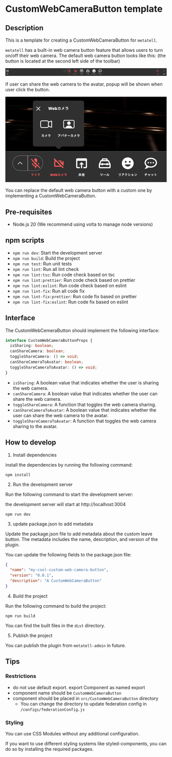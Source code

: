 # CustomWebCameraButton template

## Description

This is a template for creating a CustomWebCameraButton for `metatell`.

`metatell` has a built-in web camera button feature that allows users to turn on/off their web camera. The default web camera button looks like this: (the button is located at the second left side of the toolbar)

<p align="center">
  <img src="./docs/toolbar.png" alt="default toolbar button" />
</p>

If user can share the web camera to the avatar, popup will be shown when user click the button.

<p align="center">
  <img src="./docs/web-camera-popup.png" alt="web-camera popup" />
</p>

You can replace the default web camera button with a custom one by implementing a CustomWebCameraButton.

## Pre-requisites

- Node.js 20 (We recommend using volta to manage node versions)

## npm scripts

- `npm run dev`: Start the development server
- `npm run build`: Build the project
- `npm run test`: Run unit tests
- `npm run lint`: Run all lint check
- `npm run lint:tsc`: Run code check based on tsc
- `npm run lint:prettier`: Run code check based on prettier
- `npm run lint:eslint`: Run code check based on eslint
- `npm run lint-fix`: Run all code fix
- `npm run lint-fix:prettier`: Run code fix based on prettier
- `npm run lint-fix:eslint`: Run code fix based on eslint

## Interface

The CustomWebCemeraButton should implement the following interface:

```ts
interface CustomWebCameraButtonProps {
  isSharing: boolean;
  canShareCamera: boolean;
  toggleShareCamera: () => void;
  canShareCameraToAvatar: boolean;
  toggleShareCameraToAvatar: () => void;
}
```

- `isSharing`: A boolean value that indicates whether the user is sharing the web camera.
- `canShareCamera`: A boolean value that indicates whether the user can share the web camera.
- `toggleShareCamera`: A function that toggles the web camera sharing.
- `canShareCameraToAvatar`: A boolean value that indicates whether the user can share the web camera to the avatar.
- `toggleShareCameraToAvatar`: A function that toggles the web camera sharing to the avatar.

## How to develop

1. Install dependencies

install the dependencies by running the following command:

```
npm install
```

2. Run the development server

Run the following command to start the development server:

the development server will start at http://localhost:3004

```
npm run dev
```

3. update package.json to add metadata

Update the package.json file to add metadata about the custom leave button. The metadata includes the name, description, and version of the plugin.

You can update the following fields to the package.json file:

```json
{
  "name": "my-cool-custom-web-camera-button",
  "version": "0.0.1",
  "description": "A CustomWebCameraButton"
}
```

4. Build the project

Run the following command to build the project:

```
npm run build
```

You can find the built files in the `dist` directory.

5. Publish the project

You can publish the plugin from `metatell-admin` in future.

## Tips

### Restrictions

- do not use default export. export Component as named export
- component name should be `CustomWebCameraButton`
- component should be placed in `src/CustomWebCameraButton` directory
  - You can change the directory to update federation config in `/configs/federationConfig.js`

### Styling

You can use CSS Modules without any additional configuration.

If you want to use different styling systems like styled-components, you can do so by installing the required packages.

